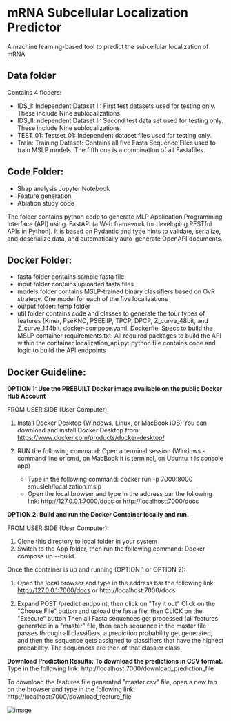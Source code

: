 # mRNA Subcellular Localization Predictor
A machine learning-based tool to predict the subcellular localization of mRNA



## Data folder
Contains 4 floders:
* IDS_I: Independent Dataset I : 
         First test datasets used for testing only. These include Nine sublocalizations.
* IDS_II: ndependent Dataset II: 
         Second test data set used for testing only. These include Nine sublocalizations.
* TEST_01: Testset_01: 
         Independent dataset files used for testing only.
* Train: Training Dataset: 
         Contains all five Fasta Sequence Files used to train MSLP models. The fifth one is a combination of all Fastafiles.

## Code Folder:
* Shap analysis Jupyter Notebook
* Feature generation 
* Ablation study code


The folder contains python code to generate MLP Application Programming Interface (API) using.
FastAPI (a Web framework for developing RESTful APIs in Python). It is based on Pydantic and 
type hints to validate, serialize, and deserialize data, and automatically auto-generate OpenAPI documents.


 ## Docker Folder:
 * fasta folder contains sample fasta file
 * input folder contains uploaded fasta files
 * models folder contains MSLP-trained binary classifiers based on OvR strategy.
                One model for each of the five localizations
 * output folder: temp folder
 * util folder contains code and classes to generate the four types of features (Kmer, PseKNC, PSEEIIP, 
              TPCP, DPCP, Z_curve_48bit, and Z_curve_144bit.
 docker-compose.yaml, Dockerfie: Specs to build the MSLP container
 requirements.txt: All required packages to build the API within the container 
 localization_api.py: python file contains code and logic to build the API endpoints
 
## Docker Guideline:
**OPTION 1: Use the PREBUILT Docker image available on the public Docker Hub Account**

FROM USER SIDE (User Computer):
1. Install Docker Desktop (Windows, Linux, or MacBook iOS)
	You can download and install Docker Desktop from: https://www.docker.com/products/docker-desktop/ 

2. RUN the following command: Open a terminal session (Windows - command line or cmd, on MacBook it is terminal, on Ubuntu it is console app)
	- Type in the following command:
		docker run -p 7000:8000 smusleh/localization:mslp
	- Open the local browser and type in the address bar the following link:
	  http://127.0.0.1:7000/docs or http://localhost:7000/docs  

**OPTION 2: Build and run the Docker Container locally and run.**

FROM USER SIDE (User Computer):
1. Clone this directory to local folder in your system
2. Switch to the App folder, then run the following command:
	Docker compose up --build

Once the container is up and running (OPTION 1 or OPTION 2):

1. Open the local browser and type in the address bar the following link:
	http://127.0.0.1:7000/docs or http://localhost:7000/docs 

2. Expand POST /predict endpoint, then click on "Try it out"
   Click on the "Choose File" button and upload the fasta file, then CLICK on the "Execute" button
   Then all Fasta sequences get processed (all features generated in a "master" file, then
   each sequence in the master file passes through all classifiers, a prediction probability
   get generated, and then the sequence gets assigned to classifiers that have the highest 
   probability. The sequences are then of that classier class.

**Download Prediction Results: To download the predictions in CSV format.**   
   Type in the following link:
   http://localhost:7000/download_prediction_file
   
   To download the features file generated "master.csv" file, open a new tap on the browser and
   type in the following link:
   http://localhost:7000/download_feature_file
   


![image](https://user-images.githubusercontent.com/19537901/211297065-1a82aff3-34b1-4b75-ad8f-78f0a28e685b.png)



